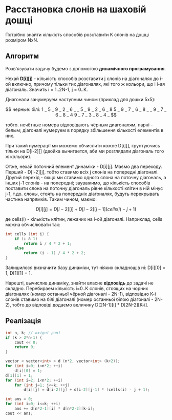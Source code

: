 # Расстановка слонів на шаховій дошці

Потрібно знайти кількість способів розставити K слонів на дошці розміром NxN.

## Алгоритм

Розв'язувати задачу будемо з допомогою **динамічного програмування**.

Нехай **D[i][j]** - кількість способів розставити j слонів на діагоналях до i-ой включно, причому тільки тих діагоналях, які того ж кольори, що і i-ая діагональ. Значить i = 1..2N-1, j = 0..K.

Диагонали занумеруем наступним чином (приклад для дошки 5x5):

$$
черные:     білі:
1 _ 5 _ 9   _ 2 _ 6 _
_ 5 _ 9 _   2 _ 6 _ 8
5 _ 9 _ 7   _ 6 _ 8 _ 
_ 9 _ 7 _   6 _ 8 _ 4
9 _ 7 _ 3   _ 8 _ 4 _
$$

тобто. нечётные номера відповідають чёрным диагоналям, парні - белым; діагоналі нумеруем в порядку збільшення кількості елементів в них.

При такий нумерації ми можемо обчислити кожне D[i][], грунтуючись тільки на D[i-2][] (двойка вычитается, аби ми розглядали діагональ того ж кольори).

Отже, нехай поточний елемент динаміки - D[i][j]. Маємо два переходу. Перший - D[i-2][j], тобто ставимо всіх j слонів на попередні діагоналі. Другий перехід - якщо ми ставимо одного слона на поточну діагональ, а інших j-1 слонів - на попередні; зауважимо, що кількість способів поставити слона на поточну діагональ рівне кількості клітин в ній мінус j-1, т.до. слоны, стоять на попередніх діагоналях, будуть перекрывать частина напрямків. Таким чином, маємо:

$$
D[i][j] = D[i-2][j] + D[i-2][j-1] (cells(i) - j + 1)
$$

де cells(i) - кількість клітин, лежачих на i-ой діагоналі. Наприклад, cells можна обчислювати так:
<!--- TODO: specify code snippet id -->
``` cpp
int cells (int i) {
    if (i & 1)
        return i / 4 * 2 + 1;
    else
        return (i - 1) / 4 * 2 + 2;
}
```
Залишилося визначити базу динаміки, тут ніяких складнощів ні: D[i][0] = 1, D[1][1] = 1.

Нарешті, вычислив динаміку, знайти власне **відповідь** до задачі не складно. Перебираем кількість i=0..K слонів, стоящих на чорних діагоналях (номер останньої чёрной діагоналі - 2N-1), відповідно K-i слонів ставимо на білі діагоналі (номер останньої білою діагоналі - 2N-2), тобто до відповіді додаємо величину D[2N-1][i] * D[2N-2][K-i].

## Реалізація

<!--- TODO: specify code snippet id -->
``` cpp
int n, k; // вхідні дані
if (k > 2*n-1) {
    cout << 0;
    return 0;
}

vector < vector<int> > d (n*2, vector<int> (k+2));
for (int i=0; i<n*2; ++i)
    d[i][0] = 1;
d[1][1] = 1;
for (int i=2; i<n*2; ++i)
    for (int j=1; j<=k; ++j)
        d[i][j] = d[i-2][j] + d[i-2][j-1] * (cells(i) - j + 1);

int ans = 0;
for (int i=0; i<=k; ++i)
    ans += d[n*2-1][i] * d[n*2-2][k-i];
cout << ans;
```

